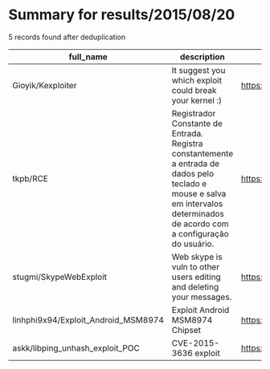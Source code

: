 
# Summary for results/2015/08/20
    
5 records found after deduplication

| full_name | description | html_url | matched_list | matched_count | pushed_at | size | stargazers_count | language | forks_count |
|-------------------------------------|-------------------------------------------------------------------------------------------------------------------------------------------------------------------------------|--------------------------------------------------------|------------------------|-----------------|---------------------------|--------|--------------------|------------|---------------|
| Gioyik/Kexploiter | It suggest you which exploit could break your kernel :) | https://github.com/Gioyik/Kexploiter | ['exploit'] | 1 | 2015-08-20 20:49:09+00:00 | 152 | 4 | Perl | 3 |
| tkpb/RCE | Registrador Constante de Entrada. Registra constantemente a entrada de dados pelo teclado e mouse e salva em intervalos determinados de acordo com a configuração do usuário. | https://github.com/tkpb/RCE | ['rce'] | 1 | 2015-08-20 02:34:53+00:00 | 180 | 0 | C# | 0 |
| stugmi/SkypeWebExploit | Web skype is vuln to other users editing and deleting your messages. | https://github.com/stugmi/SkypeWebExploit | ['exploit'] | 1 | 2015-08-20 19:40:34+00:00 | 110 | 2 | Python | 1 |
| linhphi9x94/Exploit_Android_MSM8974 | Exploit Android MSM8974 Chipset | https://github.com/linhphi9x94/Exploit_Android_MSM8974 | ['exploit'] | 1 | 2015-08-20 20:21:38+00:00 | 101 | 15 | Python | 7 |
| askk/libping_unhash_exploit_POC | CVE-2015-3636 exploit | https://github.com/askk/libping_unhash_exploit_POC | ['cve poc', 'exploit'] | 2 | 2015-08-20 14:36:09+00:00 | 64 | 2 | C | 0 |
